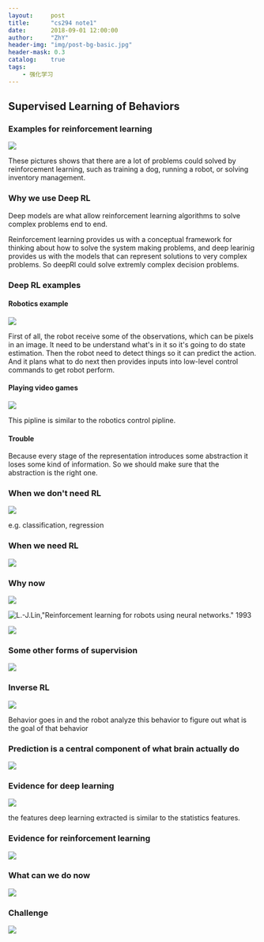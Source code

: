 ```yaml
---
layout:     post
title:      "cs294 note1"
date:       2018-09-01 12:00:00
author:     "ZhY"
header-img: "img/post-bg-basic.jpg"
header-mask: 0.3
catalog:    true
tags:
    - 强化学习
---
```


## Supervised Learning of Behaviors

### Examples for reinforcement learning

![](/img/in-post/cs294_01/001.png)

These pictures shows that there are a lot of problems could solved by reinforcement learning, such as training a dog, running a robot, or solving inventory management.

###  Why we use Deep RL

Deep models are what allow reinforcement learning algorithms to solve complex problems end to end.

Reinforcement learning provides us with a conceptual framework for thinking about how to solve the system making problems, and deep learinig provides us with the models that can represent solutions to very complex problems. So deepRl could solve extremly complex decision problems.

### Deep RL examples

#### Robotics example

![](/img/in-post/cs294_01/002.png)

First of all, the robot receive some of the observations, which can be pixels in an image. It need to be understand what's in it so it's going to do state estimation. Then the robot need to detect things so it can predict the action. And it plans what to do next then provides inputs into low-level control commands to get robot perform.

#### Playing video games

![](/img/in-post/cs294_01/003.png)

This pipline is similar to the robotics control pipline.

#### Trouble

Because every stage of the representation introduces some abstraction it loses some kind of information. So we should make sure that the abstraction is the right one.

### When we don't need RL

![](/img/in-post/cs294_01/004.png)

e.g. classification, regression

### When we need RL

![](/img/in-post/cs294_01/005.png)

### Why now

![](/img/in-post/cs294_01/006.png)

![L.-J.Lin,"Reinforcement learning for robots using neural networks." 1993](/img/in-post/cs294/007.png) 

![](/img/in-post/cs294_01/008.png)

### Some other forms of supervision

![](/img/in-post/cs294_01/009.png)

### Inverse RL

![](/img/in-post/cs294_01/010.png)

Behavior goes in and the robot analyze this behavior to figure out what is the goal of that behavior

### Prediction is a central component of what brain actually do

![](/img/in-post/cs294_01/011.png)

### Evidence for deep learning 

![](/img/in-post/cs294_01/012.png)

the features deep learning extracted is similar to the statistics features.

### Evidence for reinforcement learning

![](/img/in-post/cs294_01/013.png)

### What can we do now

![](/img/in-post/cs294_01/014.png)

### Challenge

![](/img/in-post/cs294_01/015.png)
